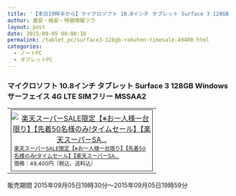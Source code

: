```yaml
---
title: '【本日19時半から】マイクロソフト 10.8インチ タブレット Surface 3 128GB Windows SIMフリー MSSAA2 楽天スーパーSALE特価49,400円！送料無料！'
author: 激安・格安・特価情報ツウ
layout: post
date: 2015-09-05 00:00:10
permalink: /tablet_pc/surface3-128gb-rakuten-timesale-49400.html
categories:
  - ノートPC
  - タブレットPC
---
```

### マイクロソフト 10.8インチ タブレット Surface 3 128GB Windows サーフェイス 4G LTE SIMフリー MSSAA2

<div class="img-bg2 img_L">
  <table border="0" cellpadding="0" cellspacing="0"><tr><td valign="top"><div style="border:1px solid;margin:0px;padding:6px 0px;width:320px;text-align:center;float:left"><a href="http://hb.afl.rakuten.co.jp/hgc/036c543d.61463e9c.064d19b2.e7571150/?pc=http%3a%2f%2fitem.rakuten.co.jp%2fakindo%2fp066cs1bs0%2f%3fscid%3daf_link_tbl&amp;m=http%3a%2f%2fm.rakuten.co.jp%2fakindo%2fi%2f10139868%2f" target="_blank"><img src="http://hbb.afl.rakuten.co.jp/hgb/?pc=http%3a%2f%2fthumbnail.image.rakuten.co.jp%2f%400_mall%2fakindo%2fcabinet%2fl15%2fmssaa2.jpg%3f_ex%3d300x300&amp;m=http%3a%2f%2fthumbnail.image.rakuten.co.jp%2f%400_mall%2fakindo%2fcabinet%2fl15%2fmssaa2.jpg%3f_ex%3d80x80" alt="楽天スーパーSALE限定【※お一人様一台限り】【先着50名様のみ!タイムセール】【楽天スーパーSA..." border="0" style="margin:0px;padding:0px"></a><p style="font-size:12px;line-height:1.4em;text-align:left;margin:0px;padding:2px 6px"><a href="http://hb.afl.rakuten.co.jp/hgc/036c543d.61463e9c.064d19b2.e7571150/?pc=http%3a%2f%2fitem.rakuten.co.jp%2fakindo%2fp066cs1bs0%2f%3fscid%3daf_link_tbl&amp;m=http%3a%2f%2fm.rakuten.co.jp%2fakindo%2fi%2f10139868%2f" target="_blank">楽天スーパーSALE限定【※お一人様一台限り】【先着50名様のみ!タイムセール】【楽天スーパーSA...</a><br><span style="">価格：49,400円（税込、送料込）</span><br></p></div></td></tr></table>
  販売期間  2015年09月05日19時30分～2015年09月05日19時59分
</div>